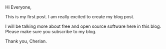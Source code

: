 Hi Everyone,

   This is my first post. I am really excited to create my blog post.
   
   I will be talking more about free and open source software here in this blog. Please make sure you subscribe to my blog.
   
Thank you,
Cherian. 
